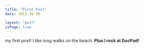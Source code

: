 ```yaml
---
title: "First Post"
date: 2013-10-30

layout: "post"
isPage: true
---
```


my first post! I like long walks on the beach. **Plus I rock at DocPad!**

